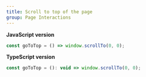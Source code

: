 ```yaml
---
title: Scroll to top of the page
group: Page Interactions
---
```


**JavaScript version**

```js
const goToTop = () => window.scrollTo(0, 0);
```

**TypeScript version**

```js
const goToTop = (): void => window.scrollTo(0, 0);
```
